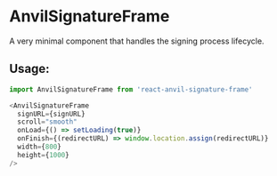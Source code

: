 # AnvilSignatureFrame

A very minimal component that handles the signing process lifecycle. 

## Usage:
```js
import AnvilSignatureFrame from 'react-anvil-signature-frame'

<AnvilSignatureFrame
  signURL={signURL}
  scroll="smooth"
  onLoad={() => setLoading(true)}
  onFinish={(redirectURL) => window.location.assign(redirectURL)}
  width={800}
  height={1000}
/>
```
